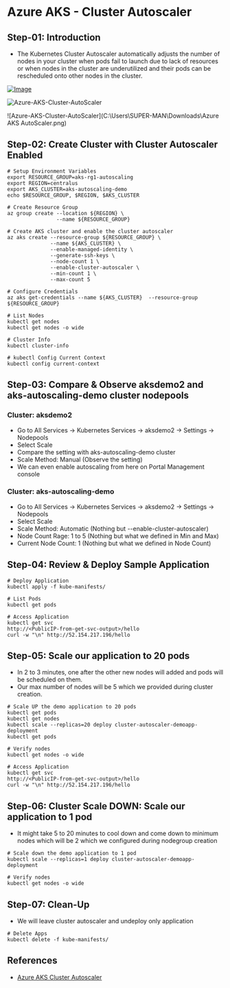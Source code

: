 # Azure AKS - Cluster Autoscaler

## Step-01: Introduction
- The Kubernetes Cluster Autoscaler automatically adjusts the number of nodes in your cluster when pods fail to launch due to lack of resources or when nodes in the cluster are underutilized and their pods can be rescheduled onto other nodes in the cluster.


[![Image](https://stacksimplify.com/course-images/azure-kubernetes-service-autoscaling-ca.png "Azure AKS Kubernetes - Masterclass")](https://stacksimplify.com/course-images/azure-kubernetes-service-autoscaling-ca.png)

![Azure-AKS-Cluster-AutoScaler](C:\Users\SUPER-MAN\Downloads\Azure-AKS-Cluster-AutoScaler.svg)

![Azure-AKS-Cluster-AutoScaler](C:\Users\SUPER-MAN\Downloads\Azure AKS AutoScaler.png)

## Step-02: Create Cluster with Cluster Autoscaler Enabled
```
# Setup Environment Variables
export RESOURCE_GROUP=aks-rg1-autoscaling
export REGION=centralus
export AKS_CLUSTER=aks-autoscaling-demo
echo $RESOURCE_GROUP, $REGION, $AKS_CLUSTER

# Create Resource Group
az group create --location ${REGION} \
                --name ${RESOURCE_GROUP}

# Create AKS cluster and enable the cluster autoscaler
az aks create --resource-group ${RESOURCE_GROUP} \
              --name ${AKS_CLUSTER} \
              --enable-managed-identity \
              --generate-ssh-keys \
              --node-count 1 \
              --enable-cluster-autoscaler \
              --min-count 1 \
              --max-count 5 

# Configure Credentials
az aks get-credentials --name ${AKS_CLUSTER}  --resource-group ${RESOURCE_GROUP} 

# List Nodes
kubectl get nodes
kubectl get nodes -o wide

# Cluster Info
kubectl cluster-info

# kubectl Config Current Context
kubectl config current-context
```

## Step-03: Compare & Observe aksdemo2 and aks-autoscaling-demo cluster nodepools
### Cluster: aksdemo2
- Go to All Services -> Kubernetes Services -> aksdemo2 -> Settings -> Nodepools 
- Select Scale
- Compare the setting with aks-autoscaling-demo cluster
- Scale Method: Manual (Observe the setting)
- We can even enable autoscaling from here on Portal Management console 
### Cluster: aks-autoscaling-demo
- Go to All Services -> Kubernetes Services -> aksdemo2 -> Settings -> Nodepools 
- Select Scale
- Scale Method: Automatic (Nothing but --enable-cluster-autoscaler)
- Node Count Rage: 1 to 5 (Nothing but what we defined in Min and Max)
- Current Node Count: 1 (Nothing but what we defined in Node Count)

## Step-04: Review & Deploy Sample Application
```
# Deploy Application
kubectl apply -f kube-manifests/

# List Pods
kubectl get pods

# Access Application
kubectl get svc
http://<PublicIP-from-get-svc-output>/hello
curl -w "\n" http://52.154.217.196/hello
```

## Step-05: Scale our application to 20 pods
- In 2 to 3 minutes, one after the other new nodes will added and pods will be scheduled on them. 
- Our max number of nodes will be 5 which we provided during cluster creation.
```
# Scale UP the demo application to 20 pods
kubectl get pods
kubectl get nodes 
kubectl scale --replicas=20 deploy cluster-autoscaler-demoapp-deployment
kubectl get pods

# Verify nodes
kubectl get nodes -o wide

# Access Application
kubectl get svc
http://<PublicIP-from-get-svc-output>/hello
curl -w "\n" http://52.154.217.196/hello
```
## Step-06: Cluster Scale DOWN: Scale our application to 1 pod
- It might take 5 to 20 minutes to cool down and come down to minimum nodes which will be 2 which we configured during nodegroup creation
```
# Scale down the demo application to 1 pod
kubectl scale --replicas=1 deploy cluster-autoscaler-demoapp-deployment

# Verify nodes
kubectl get nodes -o wide
```

## Step-07: Clean-Up 
- We will leave cluster autoscaler and undeploy only application
```
# Delete Apps
kubectl delete -f kube-manifests/

```


## References
- [Azure AKS Cluster Autoscaler](https://docs.microsoft.com/en-us/azure/aks/cluster-autoscaler)